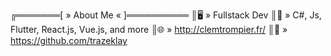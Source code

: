╔═══════[ » About Me « ]══════════
║🖥️ » Fullstack Dev
║🧮 » C#, Js, Flutter, React.js, Vue.js, and more
║🌐 » http://clemtrompier.fr/
║📁 » https://github.com/trazeklay
